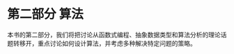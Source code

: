<hgroup>

# 第二部分 算法

</hgroup>

本书的第二部分，我们将把讨论从函数式编程、抽象数据类型和算法分析的理论话题转移开，重点讨论如何设计算法，并考虑多种解决特定问题的策略。

